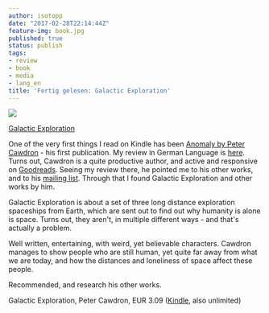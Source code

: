 ```yaml
---
author: isotopp
date: "2017-02-28T22:14:44Z"
feature-img: book.jpg
published: true
status: publish
tags:
- review
- book
- media
- lang_en
title: 'Fertig gelesen: Galactic Exploration'
---
```

[![](https://blog.koehntopp.info/uploads/2017/02/Screen-Shot-2017-02-28-at-22.06.28-186x300.png)](https://www.amazon.de/Galactic-Exploration-English-Peter-Cawdron-ebook/dp/B008BYN3ZG)

[Galactic Exploration](https://www.amazon.de/Galactic-Exploration-English-Peter-Cawdron-ebook/dp/B008BYN3ZG)

One of the very first things I read on Kindle has been
[Anomaly by Peter Cawdron](https://www.amazon.de/Anomaly-English-Peter-Cawdron-ebook/dp/B005OJF0ZC) -
his first publication. My review in German Language is
[here](../2012-08-24-fertig-gelesen-anomaly). Turns out,
Cawdron is a quite productive author, and active and responsive on
[Goodreads](https://www.goodreads.com/author/show/5252525.Peter_Cawdron).
Seeing my review there, he pointed me to his other works, and to his
[mailing list](http://wordpress.us3.list-manage.com/subscribe?u=38ce2c9dfccf04083623d9fda&id=66420df0d0).
Through that I found Galactic Exploration and other works by him.

Galactic Exploration is about a set of three long distance exploration
spaceships from Earth, which are sent out to find out why humanity is alone
is space. Turns out, they aren't, in multiple different ways - and that's
actually a problem.

Well written, entertaining, with weird, yet believable characters. Cawdron
manages to show people who are still human, yet quite far away from what we
are today, and how the distances and loneliness of space affect these
people.

Recommended, and research his other works.

Galactic Exploration, Peter Cawdron, EUR 3.09
([Kindle](https://www.amazon.de/Galactic-Exploration-English-Peter-Cawdron-ebook/dp/B008BYN3ZG),
also unlimited)

